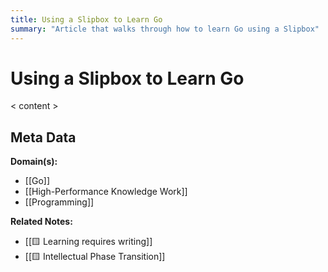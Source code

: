 ```yaml
---
title: Using a Slipbox to Learn Go
summary: "Article that walks through how to learn Go using a Slipbox"
---
```


# Using a Slipbox to Learn Go

< content >


## Meta Data

**Domain(s):**
- [[Go]]
- [[High-Performance Knowledge Work]]
- [[Programming]]

**Related Notes:**
- [[🟨 Learning requires writing]]
- [[🟨 Intellectual Phase Transition]]
